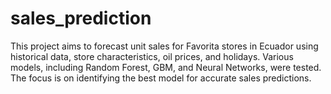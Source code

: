 # sales_prediction
This project aims to forecast unit sales for Favorita stores in Ecuador using historical data, store characteristics, oil prices, and holidays. Various models, including Random Forest, GBM, and Neural Networks, were tested. The focus is on identifying the best model for accurate sales predictions. 
